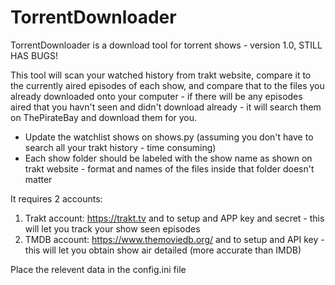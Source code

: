 # TorrentDownloader
TorrentDownloader is a download tool for torrent shows - version 1.0, STILL HAS BUGS!

This tool will scan your watched history from trakt website, compare it to the currently aired episodes of each show, and compare that to the files you already downloaded onto your computer - if there will be any episodes aired that you havn't seen and didn't download already - it will search them on ThePirateBay and download them for you.

* Update the watchlist shows on shows.py (assuming you don't have to search all your trakt history - time consuming)
* Each show folder should be labeled with the show name as shown on trakt website - format and names of the files inside that folder doesn't matter 

It requires 2 accounts:
  1. Trakt account: https://trakt.tv and to setup and APP key and secret - this will let you track your show seen episodes
  2. TMDB account: https://www.themoviedb.org/ and to setup and API key - this will let you obtain show air detailed (more accurate than IMDB)
  
Place the relevent data in the config.ini file
